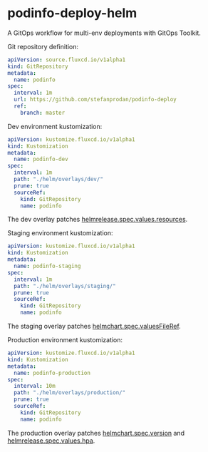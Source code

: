 # podinfo-deploy-helm

A GitOps workflow for multi-env deployments with GitOps Toolkit.

Git repository definition:

```yaml
apiVersion: source.fluxcd.io/v1alpha1
kind: GitRepository
metadata:
  name: podinfo
spec:
  interval: 1m
  url: https://github.com/stefanprodan/podinfo-deploy
  ref:
    branch: master
```

Dev environment kustomization:

```yaml
apiVersion: kustomize.fluxcd.io/v1alpha1
kind: Kustomization
metadata:
  name: podinfo-dev
spec:
  interval: 1m
  path: "./helm/overlays/dev/"
  prune: true
  sourceRef:
    kind: GitRepository
    name: podinfo
``` 

The dev overlay patches [helmrelease.spec.values.resources](overlays/dev).

Staging environment kustomization:

```yaml
apiVersion: kustomize.fluxcd.io/v1alpha1
kind: Kustomization
metadata:
  name: podinfo-staging
spec:
  interval: 1m
  path: "./helm/overlays/staging/"
  prune: true
  sourceRef:
    kind: GitRepository
    name: podinfo
```

The staging overlay patches [helmchart.spec.valuesFileRef](overlays/staging).

Production environment kustomization:

```yaml
apiVersion: kustomize.fluxcd.io/v1alpha1
kind: Kustomization
metadata:
  name: podinfo-production
spec:
  interval: 10m
  path: "./helm/overlays/production/"
  prune: true
  sourceRef:
    kind: GitRepository
    name: podinfo
```

The production overlay patches [helmchart.spec.version](overlays/production) and [helmrelease.spec.values.hpa](overlays/production).
